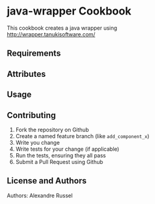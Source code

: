 java-wrapper Cookbook
=====================
This cookbook creates a java wrapper using http://wrapper.tanukisoftware.com/

Requirements
------------

Attributes
----------

Usage
-----

Contributing
------------
1. Fork the repository on Github
2. Create a named feature branch (like `add_component_x`)
3. Write you change
4. Write tests for your change (if applicable)
5. Run the tests, ensuring they all pass
6. Submit a Pull Request using Github

License and Authors
-------------------
Authors: Alexandre Russel
